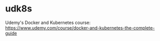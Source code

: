 # udk8s
Udemy's Docker and Kubernetes course: https://www.udemy.com/course/docker-and-kubernetes-the-complete-guide
